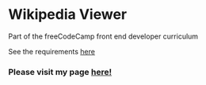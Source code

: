 # Wikipedia Viewer

Part of the freeCodeCamp front end developer curriculum

See the requirements [here](https://learn.freecodecamp.org/coding-interview-prep/take-home-projects/build-a-wikipedia-viewer/)

### Please visit my page [here!]()